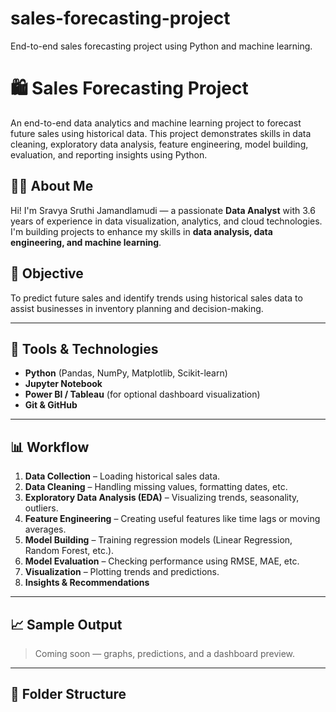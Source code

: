 # sales-forecasting-project
End-to-end sales forecasting project using Python and machine learning.
# 🛍️ Sales Forecasting Project

An end-to-end data analytics and machine learning project to forecast future sales using historical data. This project demonstrates skills in data cleaning, exploratory data analysis, feature engineering, model building, evaluation, and reporting insights using Python.

## 👩‍💻 About Me
Hi! I'm Sravya Sruthi Jamandlamudi — a passionate **Data Analyst** with 3.6 years of experience in data visualization, analytics, and cloud technologies. I'm building projects to enhance my skills in **data analysis, data engineering, and machine learning**.

## 🚀 Objective
To predict future sales and identify trends using historical sales data to assist businesses in inventory planning and decision-making.

---

## 🧰 Tools & Technologies
- **Python** (Pandas, NumPy, Matplotlib, Scikit-learn)
- **Jupyter Notebook**
- **Power BI / Tableau** (for optional dashboard visualization)
- **Git & GitHub**

---

## 📊 Workflow
1. **Data Collection** – Loading historical sales data.
2. **Data Cleaning** – Handling missing values, formatting dates, etc.
3. **Exploratory Data Analysis (EDA)** – Visualizing trends, seasonality, outliers.
4. **Feature Engineering** – Creating useful features like time lags or moving averages.
5. **Model Building** – Training regression models (Linear Regression, Random Forest, etc.).
6. **Model Evaluation** – Checking performance using RMSE, MAE, etc.
7. **Visualization** – Plotting trends and predictions.
8. **Insights & Recommendations**

---

## 📈 Sample Output
> Coming soon — graphs, predictions, and a dashboard preview.

---

## 📂 Folder Structure
